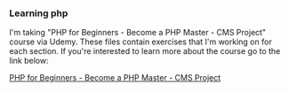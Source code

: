 ### Learning php

I'm taking "PHP for Beginners - Become a PHP Master - CMS Project" course via Udemy. These files contain exercises that I'm working on for each section.
If you're interested to learn more about the course go to the link below:

[PHP for Beginners - Become a PHP Master - CMS Project](https://www.udemy.com/php-for-complete-beginners-includes-msql-object-oriented)
